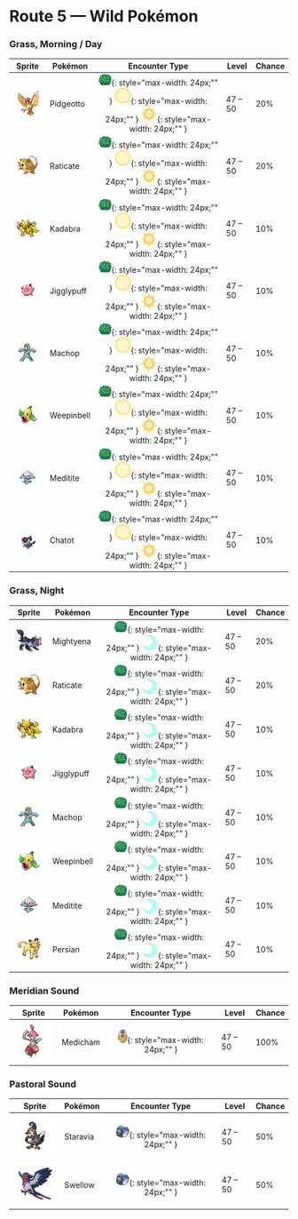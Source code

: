 # Route 5 — Wild Pokémon

### Grass, Morning / Day

| Sprite | Pokémon | Encounter Type | Level | Chance |
|:------:|---------|:--------------:|-------|--------|
| ![Pidgeotto](../../assets/sprites/pidgeotto/front.gif "It has outstanding vision. However high it flies, it is able to distinguish the movements of its prey.") | Pidgeotto | ![Grass](../../assets/encounter_types/grass.png "Grass"){: style="max-width: 24px;"" } ![Morning](../../assets/encounter_types/morning.png "Morning"){: style="max-width: 24px;"" } ![Day](../../assets/encounter_types/day.png "Day"){: style="max-width: 24px;"" } | 47 – 50 | 20% |
| ![Raticate](../../assets/sprites/raticate/front.gif "Gnaws on anything with its tough fangs. It can even topple concrete buildings by gnawing on them.") | Raticate | ![Grass](../../assets/encounter_types/grass.png "Grass"){: style="max-width: 24px;"" } ![Morning](../../assets/encounter_types/morning.png "Morning"){: style="max-width: 24px;"" } ![Day](../../assets/encounter_types/day.png "Day"){: style="max-width: 24px;"" } | 47 – 50 | 20% |
| ![Kadabra](../../assets/sprites/kadabra/front.gif "It possesses strong spiritual power. The more danger it faces, the stronger its psychic power.") | Kadabra | ![Grass](../../assets/encounter_types/grass.png "Grass"){: style="max-width: 24px;"" } ![Morning](../../assets/encounter_types/morning.png "Morning"){: style="max-width: 24px;"" } ![Day](../../assets/encounter_types/day.png "Day"){: style="max-width: 24px;"" } | 47 – 50 | 10% |
| ![Jigglypuff](../../assets/sprites/jigglypuff/front.gif "If it inflates to sing a lullaby, it can perform longer and cause sure drowsiness in its audience.") | Jigglypuff | ![Grass](../../assets/encounter_types/grass.png "Grass"){: style="max-width: 24px;"" } ![Morning](../../assets/encounter_types/morning.png "Morning"){: style="max-width: 24px;"" } ![Day](../../assets/encounter_types/day.png "Day"){: style="max-width: 24px;"" } | 47 – 50 | 10% |
| ![Machop](../../assets/sprites/machop/front.gif "Always brimming with power, it passes time by lifting boulders. Doing so makes it even stronger.") | Machop | ![Grass](../../assets/encounter_types/grass.png "Grass"){: style="max-width: 24px;"" } ![Morning](../../assets/encounter_types/morning.png "Morning"){: style="max-width: 24px;"" } ![Day](../../assets/encounter_types/day.png "Day"){: style="max-width: 24px;"" } | 47 – 50 | 10% |
| ![Weepinbell](../../assets/sprites/weepinbell/front.gif "Even though it is filled with acid, it does not melt because it also oozes a protective fluid.") | Weepinbell | ![Grass](../../assets/encounter_types/grass.png "Grass"){: style="max-width: 24px;"" } ![Morning](../../assets/encounter_types/morning.png "Morning"){: style="max-width: 24px;"" } ![Day](../../assets/encounter_types/day.png "Day"){: style="max-width: 24px;"" } | 47 – 50 | 10% |
| ![Meditite](../../assets/sprites/meditite/front.gif "It meditates to heighten its inner energy and to float in the air. It eats one berry a day.") | Meditite | ![Grass](../../assets/encounter_types/grass.png "Grass"){: style="max-width: 24px;"" } ![Morning](../../assets/encounter_types/morning.png "Morning"){: style="max-width: 24px;"" } ![Day](../../assets/encounter_types/day.png "Day"){: style="max-width: 24px;"" } | 47 – 50 | 10% |
| ![Chatot](../../assets/sprites/chatot/front.gif "It mimics the cries of other Pokémon to trick them into thinking it’s one of them. This way they won’t attack it.") | Chatot | ![Grass](../../assets/encounter_types/grass.png "Grass"){: style="max-width: 24px;"" } ![Morning](../../assets/encounter_types/morning.png "Morning"){: style="max-width: 24px;"" } ![Day](../../assets/encounter_types/day.png "Day"){: style="max-width: 24px;"" } | 47 – 50 | 10% |

### Grass, Night

| Sprite | Pokémon | Encounter Type | Level | Chance |
|:------:|---------|:--------------:|-------|--------|
| ![Mightyena](../../assets/sprites/mightyena/front.gif "It chases down prey in a pack of around ten. They defeat foes with perfectly coordinated teamwork.") | Mightyena | ![Grass](../../assets/encounter_types/grass.png "Grass"){: style="max-width: 24px;"" } ![Night](../../assets/encounter_types/night.png "Night"){: style="max-width: 24px;"" } | 47 – 50 | 20% |
| ![Raticate](../../assets/sprites/raticate/front.gif "Gnaws on anything with its tough fangs. It can even topple concrete buildings by gnawing on them.") | Raticate | ![Grass](../../assets/encounter_types/grass.png "Grass"){: style="max-width: 24px;"" } ![Night](../../assets/encounter_types/night.png "Night"){: style="max-width: 24px;"" } | 47 – 50 | 20% |
| ![Kadabra](../../assets/sprites/kadabra/front.gif "It possesses strong spiritual power. The more danger it faces, the stronger its psychic power.") | Kadabra | ![Grass](../../assets/encounter_types/grass.png "Grass"){: style="max-width: 24px;"" } ![Night](../../assets/encounter_types/night.png "Night"){: style="max-width: 24px;"" } | 47 – 50 | 10% |
| ![Jigglypuff](../../assets/sprites/jigglypuff/front.gif "If it inflates to sing a lullaby, it can perform longer and cause sure drowsiness in its audience.") | Jigglypuff | ![Grass](../../assets/encounter_types/grass.png "Grass"){: style="max-width: 24px;"" } ![Night](../../assets/encounter_types/night.png "Night"){: style="max-width: 24px;"" } | 47 – 50 | 10% |
| ![Machop](../../assets/sprites/machop/front.gif "Always brimming with power, it passes time by lifting boulders. Doing so makes it even stronger.") | Machop | ![Grass](../../assets/encounter_types/grass.png "Grass"){: style="max-width: 24px;"" } ![Night](../../assets/encounter_types/night.png "Night"){: style="max-width: 24px;"" } | 47 – 50 | 10% |
| ![Weepinbell](../../assets/sprites/weepinbell/front.gif "Even though it is filled with acid, it does not melt because it also oozes a protective fluid.") | Weepinbell | ![Grass](../../assets/encounter_types/grass.png "Grass"){: style="max-width: 24px;"" } ![Night](../../assets/encounter_types/night.png "Night"){: style="max-width: 24px;"" } | 47 – 50 | 10% |
| ![Meditite](../../assets/sprites/meditite/front.gif "It meditates to heighten its inner energy and to float in the air. It eats one berry a day.") | Meditite | ![Grass](../../assets/encounter_types/grass.png "Grass"){: style="max-width: 24px;"" } ![Night](../../assets/encounter_types/night.png "Night"){: style="max-width: 24px;"" } | 47 – 50 | 10% |
| ![Persian](../../assets/sprites/persian/front.gif "Many adore it for its sophisticated air. However, it will lash out and scratch for little reason.") | Persian | ![Grass](../../assets/encounter_types/grass.png "Grass"){: style="max-width: 24px;"" } ![Night](../../assets/encounter_types/night.png "Night"){: style="max-width: 24px;"" } | 47 – 50 | 10% |

### Meridian Sound

| Sprite | Pokémon | Encounter Type | Level | Chance |
|:------:|---------|:--------------:|-------|--------|
| ![Medicham](../../assets/sprites/medicham/front.gif "Through yoga training, it gained the psychic power to predict its foe’s next move.") | Medicham | ![Meridian Sound](../../assets/encounter_types/meridian_sound.png "Meridian Sound"){: style="max-width: 24px;"" } | 47 – 50 | 100% |

### Pastoral Sound

| Sprite | Pokémon | Encounter Type | Level | Chance |
|:------:|---------|:--------------:|-------|--------|
| ![Staravia](../../assets/sprites/staravia/front.gif "They maintain huge flocks, although fierce scuffles break out between various flocks.") | Staravia | ![Pastoral Sound](../../assets/encounter_types/pastoral_sound.png "Pastoral Sound"){: style="max-width: 24px;"" } | 47 – 50 | 50% |
| ![Swellow](../../assets/sprites/swellow/front.gif "It dives at a steep angle as soon as it spots its prey. It catches its prey with sharp claws.") | Swellow | ![Pastoral Sound](../../assets/encounter_types/pastoral_sound.png "Pastoral Sound"){: style="max-width: 24px;"" } | 47 – 50 | 50% |

